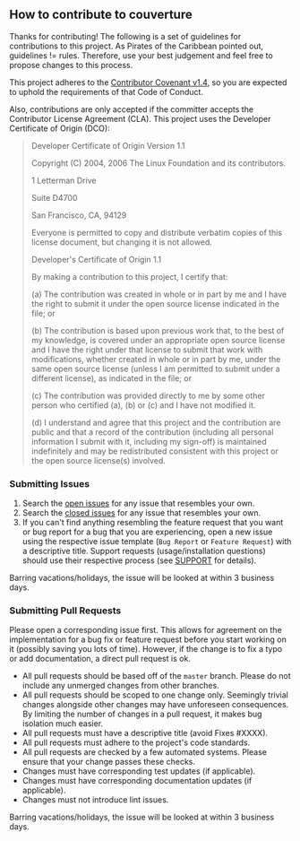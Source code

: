 ## How to contribute to couverture

Thanks for contributing! The following is a set of guidelines for contributions to this project. As Pirates of the Caribbean pointed out, guidelines != rules. Therefore, use your best judgement and feel free to propose changes to this process.

This project adheres to the [Contributor Covenant v1.4](CODE_OF_CONDUCT.md), so you are expected to uphold the requirements of that Code of Conduct.

Also, contributions are only accepted if the committer accepts the Contributor License Agreement (CLA). This project uses the Developer Certificate of Origin (DCO):
> Developer Certificate of Origin
> Version 1.1
>
> Copyright (C) 2004, 2006 The Linux Foundation and its contributors.
>
> 1 Letterman Drive
>
> Suite D4700
>
> San Francisco, CA, 94129
>
> Everyone is permitted to copy and distribute verbatim copies of this
license document, but changing it is not allowed.
>
>
> Developer's Certificate of Origin 1.1
>
> By making a contribution to this project, I certify that:
>
> (a) The contribution was created in whole or in part by me and I
    have the right to submit it under the open source license
    indicated in the file; or
>
> (b) The contribution is based upon previous work that, to the best
    of my knowledge, is covered under an appropriate open source
    license and I have the right under that license to submit that
    work with modifications, whether created in whole or in part
    by me, under the same open source license (unless I am
    permitted to submit under a different license), as indicated
    in the file; or
>
> (c) The contribution was provided directly to me by some other
    person who certified (a), (b) or (c) and I have not modified
    it.
>
> (d) I understand and agree that this project and the contribution
    are public and that a record of the contribution (including all
    personal information I submit with it, including my sign-off) is
    maintained indefinitely and may be redistributed consistent with
    this project or the open source license(s) involved.

### Submitting Issues

1. Search the [open issues](https://github.com/madsolar8582/couverture/issues?utf8=%E2%9C%93&q=is%3Aissue+is%3Aopen) for any issue that resembles your own.
2. Search the [closed issues](https://github.com/madsolar8582/couverture/issues?utf8=%E2%9C%93&q=is%3Aissue+is%3Aclosed) for any issue that resembles your own.
3. If you can't find anything resembling the feature request that you want or bug report for a bug that you are experiencing, open a new issue using the respective issue template (`Bug Report` or `Feature Request`) with a descriptive title. Support requests (usage/installation questions) should use their respective process (see [SUPPORT](SUPPORT.md) for details).

Barring vacations/holidays, the issue will be looked at within 3 business days.

### Submitting Pull Requests

Please open a corresponding issue first. This allows for agreement on the implementation for a bug fix or feature request before you start working on it (possibly saving you lots of time). However, if the change is to fix a typo or add documentation, a direct pull request is ok.

* All pull requests should be based off of the `master` branch. Please do not include any unmerged changes from other branches.
* All pull requests should be scoped to one change only. Seemingly trivial changes alongside other changes may have unforeseen consequences. By limiting the number of changes in a pull request, it makes bug isolation much easier.
* All pull requests must have a descriptive title (avoid Fixes #XXXX).
* All pull requests must adhere to the project's code standards.
* All pull requests are checked by a few automated systems. Please ensure that your change passes these checks.
* Changes must have corresponding test updates (if applicable).
* Changes must have corresponding documentation updates (if applicable).
* Changes must not introduce lint issues.

Barring vacations/holidays, the issue will be looked at within 3 business days.
